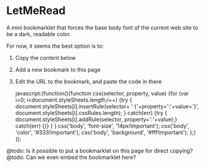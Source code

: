 LetMeRead
===========

A mini bookmarklet that forces the base body font of the current web site to be a dark, readable color.

For now, it seems the best option is to:

 1) Copy the content below

 2) Add a new bookmark to this page

 3) Edit the URL to the bookmark, and paste the code in there



	javascript:(function(){function css(selector, property, value) {for (var i=0; i<document.styleSheets.length;i++) {try { document.styleSheets[i].insertRule(selector+ ' {'+property+':'+value+'}', document.styleSheets[i].cssRules.length); } catch(err) {try { document.styleSheets[i].addRule(selector, property+':'+value);} catch(err) {}} } } css('body', 'font-size', '14px!important'); css('body', 'color', '#333!important'); css('body', 'background', '#fff!important'); };)();


@todo: Is it possible to put a bookmarklet on this page for direct copying?
@todo: Can we even embed the bookmarklet here?